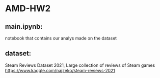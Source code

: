 # AMD-HW2

## main.ipynb: 
 notebook that contains our analys made on the dataset

## dataset: 
Steam Reviews Dataset 2021, Large collection of reviews of Steam games https://www.kaggle.com/najzeko/steam-reviews-2021 
